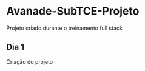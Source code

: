# Avanade-SubTCE-Projeto
Projeto criado durante o treinamento full stack

## Dia 1
Criação do projeto

